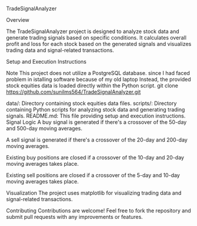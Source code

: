 TradeSignalAnalyzer

Overview

The TradeSignalAnalyzer project is designed to analyze stock data and generate trading signals based on specific conditions. It calculates overall profit and loss for each stock based on the generated signals and visualizes trading data and signal-related transactions.

Setup and Execution Instructions

Note
This project does not utilize a PostgreSQL database. since I had faced problem in istalling software because of my old laptop Instead, the provided stock equities data is loaded directly within the Python script.
git clone https://github.com/sunilms564/TradeSignalAnalyzer.git

data/: Directory containing stock equities data files.
scripts/: Directory containing Python scripts for analyzing stock data and generating trading signals.
README.md: This file providing setup and execution instructions.
Signal Logic
A buy signal is generated if there's a crossover of the 50-day and 500-day moving averages.

A sell signal is generated if there's a crossover of the 20-day and 200-day moving averages.

Existing buy positions are closed if a crossover of the 10-day and 20-day moving averages takes place.

Existing sell positions are closed if a crossover of the 5-day and 10-day moving averages takes place.

Visualization
The project uses matplotlib for visualizing trading data and signal-related transactions.


Contributing
Contributions are welcome! Feel free to fork the repository and submit pull requests with any improvements or features.

